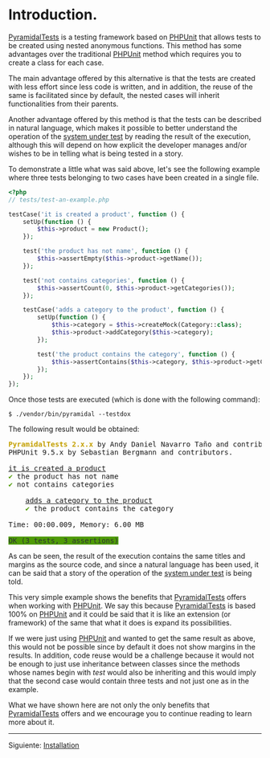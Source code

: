 
# Introduction.

[PyramidalTests][PyramidalTests] is a testing framework based on [PHPUnit][PHPUnit] that allows tests to be created using nested anonymous functions. This method has some advantages over the traditional [PHPUnit][PHPUnit] method which requires you to create a class for each case.

The main advantage offered by this alternative is that the tests are created with less effort since less code is written, and in addition, the reuse of the same is facilitated since by default, the nested cases will inherit functionalities from their parents.

Another advantage offered by this method is that the tests can be described in natural language, which makes it possible to better understand the operation of the [system under test][SUT] by reading the result of the execution, although this will depend on how explicit the developer manages and/or wishes to be in telling what is being tested in a story.

To demonstrate a little what was said above, let's see the following example where three tests belonging to two cases have been created in a single file.

```php
<?php
// tests/test-an-example.php

testCase('it is created a product', function () {
    setUp(function () {
        $this->product = new Product();
    });

    test('the product has not name', function () {
        $this->assertEmpty($this->product->getName());
    });

    test('not contains categories', function () {
        $this->assertCount(0, $this->product->getCategories());
    });

    testCase('adds a category to the product', function () {
        setUp(function () {
            $this->category = $this->createMock(Category::class);
            $this->product->addCategory($this->category);
        });

        test('the product contains the category', function () {
            $this->assertContains($this->category, $this->product->getCategories());
        });
    });
});
```

Once those tests are executed (which is done with the following command):

    $ ./vendor/bin/pyramidal --testdox

The following result would be obtained:

<pre class="text-white p-2">
<font color="#C4A000"><b>PyramidalTests 2.x.x</b></font> by Andy Daniel Navarro Taño and contributors.
PHPUnit 9.5.x by Sebastian Bergmann and contributors.

<u style="text-decoration-style:single">it is created a product</u>
<font color="#4E9A06">✔</font> the product has not name
<font color="#4E9A06">✔</font> not contains categories

    <u style="text-decoration-style:single">adds a category to the product</u>
    <font color="#4E9A06">✔</font> the product contains the category

Time: 00:00.009, Memory: 6.00 MB

<span style="background-color:#4E9A06"><font color="#2E3436">OK (3 tests, 3 assertions)</font></span>
</pre>

As can be seen, the result of the execution contains the same titles and margins as the source code, and since a natural language has been used, it can be said that a story of the operation of the [system under test][SUT] is being told.

This very simple example shows the benefits that [PyramidalTests][PyramidalTests] offers when working with [PHPUnit][PHPUnit]. We say this because [PyramidalTests][PyramidalTests] is based 100% on [PHPUnit][PHPUnit] and it could be said that it is like an extension (or framework) of the same that what it does is expand its possibilities.

If we were just using [PHPUnit][PHPUnit] and wanted to get the same result as above, this would not be possible since by default it does not show margins in the results. In addition, code reuse would be a challenge because it would not be enough to just use inheritance between classes since the methods whose names begin with *test* would also be inheriting and this would imply that the second case would contain three tests and not just one as in the example.

What we have shown here are not only the only benefits that [PyramidalTests][PyramidalTests] offers and we encourage you to continue reading to learn more about it.

---

<span class="float-end">Siguiente: [Installation](installation.md)</span>

[PHPUnit]: https://phpunit.de/
[SUT]: https://en.wikipedia.org/wiki/System_under_test
[PyramidalTests]: https://pyramidal-tests.thenlabs.org